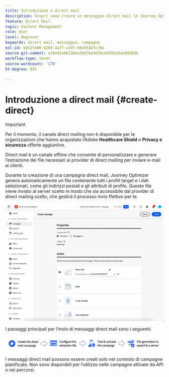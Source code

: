 ```yaml
---
title: Introduzione a direct mail
description: Scopri come creare un messaggio direct mail in Journey Optimizer
feature: Direct Mail
topic: Content Management
role: User
level: Beginner
keywords: direct mail, messaggio, campagna
exl-id: bb52f400-6289-4a7f-a34f-98eb5d27c76a
source-git-commit: a20e01e66138ea5bb7be4d36c0d55b24ab9426db
workflow-type: tm+mt
source-wordcount: '170'
ht-degree: 85%

---
```


# Introduzione a direct mail {#create-direct}

>[!IMPORTANT]
>
>Per il momento, il canale direct mailing non è disponibile per le organizzazioni che hanno acquistato l’Adobe **Healthcare Shield** e **Privacy e sicurezza** offerte aggiuntive.

Direct mail è un canale offline che consente di personalizzare e generare l’estrazione dei file necessari ai provider di direct mailing per inviare e-mail ai clienti.

Durante la creazione di una campagna direct mail, Journey Optimizer genera automaticamente un file contenente tutti i profili target e i dati selezionati, come gli indirizzi postali e gli attributi di profilo. Questo file viene inviato al server scelto in modo che sia accessibile dal provider di direct mailing scelto, che gestirà il processo invio ffettivo per te.

![](../rn/assets/do-not-localize/gif-dm.gif)


I passaggi principali per l’invio di messaggi direct mail sono i seguenti:

![](assets/dm-creation-process.png)

I messaggi direct mail possono essere creati solo nel contesto di campagne pianificate. Non sono disponibili per l’utilizzo nelle campagne attivate da API o nei percorsi.
